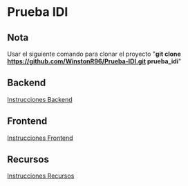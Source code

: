 # Prueba IDI

## Nota
Usar el siguiente comando para clonar el proyecto
"**git clone https://github.com/WinstonR96/Prueba-IDI.git prueba_idi**"

## Backend
[Instrucciones Backend](https://github.com/WinstonR96/Prueba-IDI/blob/master/backend/readme.md)

## Frontend
[Instrucciones Frontend](https://github.com/WinstonR96/Prueba-IDI/blob/master/frontend/readme.md)

## Recursos
[Instrucciones Recursos](https://github.com/WinstonR96/Prueba-IDI/blob/master/recursos/readme.md)



